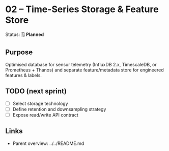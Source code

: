 # 02 – Time-Series Storage & Feature Store

Status: 🗓 **Planned**

## Purpose

Optimised database for sensor telemetry (InfluxDB 2.x, TimescaleDB, or Prometheus + Thanos) and separate feature/metadata store for engineered features & labels.

## TODO (next sprint)

- [ ] Select storage technology
- [ ] Define retention and downsampling strategy
- [ ] Expose read/write API contract

## Links

- Parent overview: ../../README.md
